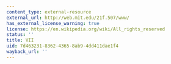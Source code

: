 ```yaml
---
content_type: external-resource
external_url: http://web.mit.edu/21f.507/www/
has_external_license_warning: true
license: https://en.wikipedia.org/wiki/All_rights_reserved
status: ''
title: VII
uid: 7d463231-8362-4365-8ab9-4dd411dae1f4
wayback_url: ''
---
```

